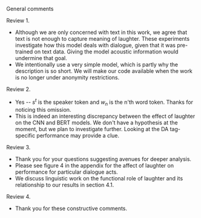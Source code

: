 General comments

Review 1.
- Although we are only concerned with text in this work, we agree that text is not enough to capture meaning of laughter. These experiments investigate how this model deals with dialogue, given that it was pre-trained on text data. Giving the model acoustic information would undermine that goal.
- We intentionally use a very simple model, which is partly why the description is so short. We will make our code available when the work is no longer under anonymity restrictions.

Review 2.
- Yes -- $s^t$ is the speaker token and $w_n$ is the n'th word token. Thanks for noticing this omission. 
- This is indeed an interesting discrepancy between the effect of laughter on the CNN and BERT models. We don't have a hypothesis at the moment, but we plan to investigate further. Looking at the DA tag-specific performance may provide a clue.

Review 3.
- Thank you for your questions suggesting avenues for deeper analysis.
- Please see figure 4 in the appendix for the affect of laughter on performance for particular dialogue acts.
- We discuss linguistic work on the functional role of laughter and its relationship to our results in section 4.1.

Review 4.
- Thank you for these constructive comments.
